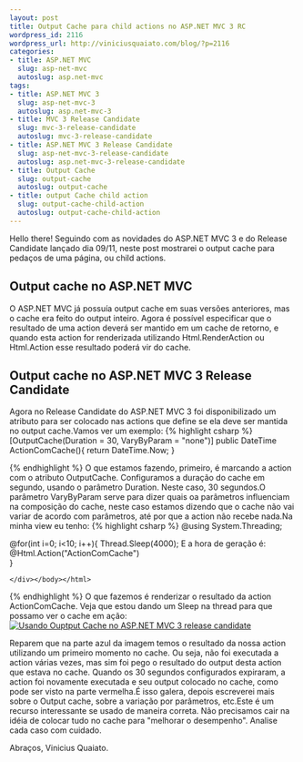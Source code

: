 ```yaml
--- 
layout: post
title: Output Cache para child actions no ASP.NET MVC 3 RC
wordpress_id: 2116
wordpress_url: http://viniciusquaiato.com/blog/?p=2116
categories: 
- title: ASP.NET MVC
  slug: asp-net-mvc
  autoslug: asp.net-mvc
tags: 
- title: ASP.NET MVC 3
  slug: asp-net-mvc-3
  autoslug: asp.net-mvc-3
- title: MVC 3 Release Candidate
  slug: mvc-3-release-candidate
  autoslug: mvc-3-release-candidate
- title: ASP.NET MVC 3 Release Candidate
  slug: asp-net-mvc-3-release-candidate
  autoslug: asp.net-mvc-3-release-candidate
- title: Output Cache
  slug: output-cache
  autoslug: output-cache
- title: output Cache child action
  slug: output-cache-child-action
  autoslug: output-cache-child-action
---
```

Hello there! Seguindo com as novidades do ASP.NET MVC 3 e do Release Candidate lançado dia 09/11, neste post mostrarei o output cache para pedaços de uma página, ou child actions.

## Output cache no ASP.NET MVC
O ASP.NET MVC já possuía output cache em suas versões anteriores, mas o cache era feito do output inteiro. Agora é possível especificar que o resultado de uma action deverá ser mantido em um cache de retorno, e quando esta action for renderizada utilizando Html.RenderAction ou Html.Action esse resultado poderá vir do cache.

## Output cache no ASP.NET MVC 3 Release Candidate
Agora no Release Candidate do ASP.NET MVC 3 foi disponibilizado um atributo para ser colocado nas actions que define se ela deve ser mantida no output cache.Vamos ver um exemplo:
{% highlight csharp %}
[OutputCache(Duration = 30, VaryByParam = "none")]
public DateTime ActionComCache(){
return DateTime.Now;
    }

{% endhighlight %}
O que estamos fazendo, primeiro, é marcando a action com o atributo OutputCache. Configuramos a duração do cache em segundo, usando o parâmetro Duration. Neste caso, 30 segundos.O parâmetro VaryByParam serve para dizer quais oa parâmetros influenciam na composição do cache, neste caso estamos dizendo que o cache não vai variar de acordo com parâmetros, até por que a action não recebe nada.Na minha view eu tenho:
{% highlight csharp %}
@using System.Threading;
    <!DOCTYPE html SYSTEM><html><head>    <title>ActionComCache</title></head><body>    <div>        @for(int i=0;
    i<10;
    i++){            Thread.Sleep(4000);
    <text>E a hora de geração é: @Html.Action("ActionComCache")</text><br />        }


    </div></body></html>
{% endhighlight %}
O que fazemos é renderizar o resultado da action ActionComCache. Veja que estou dando um Sleep na thread para que possamo ver o cache em ação:[![Usando Ouptput Cache no ASP.NET MVC 3 release candidate](http://viniciusquaiato.com/images_posts/usando-ouptput-cache-300x271.png "Usando Ouptput Cache no ASP.NET MVC 3 release candidate")](http://viniciusquaiato.com/images_posts/usando-ouptput-cache.png)

Reparem que na parte azul da imagem temos o resultado da nossa action utilizando um primeiro momento no cache. Ou seja, não foi executada a action várias vezes, mas sim foi pego o resultado do output desta action que estava no cache. Quando os 30 segundos configurados expiraram, a action foi novamente executada e seu output colocado no cache, como pode ser visto na parte vermelha.É isso galera, depois escreverei mais sobre o Output cache, sobre a variação por parâmetros, etc.Este é um recurso interessante se usado de maneira correta. Não precisamos cair na idéia de colocar tudo no cache para "melhorar o desempenho". Analise cada caso com cuidado.

Abraços,
Vinicius Quaiato.
